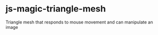 js-magic-triangle-mesh
======================

Triangle mesh that responds to mouse movement and can manipulate an image
